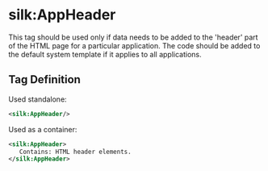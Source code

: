 # silk:AppHeader
This tag should be used only if data needs to be added to the 'header' part of the HTML page for a particular application. The code should be added to the default system template if it applies to all applications.

## Tag Definition
Used standalone:
```xml
<silk:AppHeader/>
```
Used as a container:
```xml
<silk:AppHeader>
   Contains: HTML header elements.
</silk:AppHeader>
```
